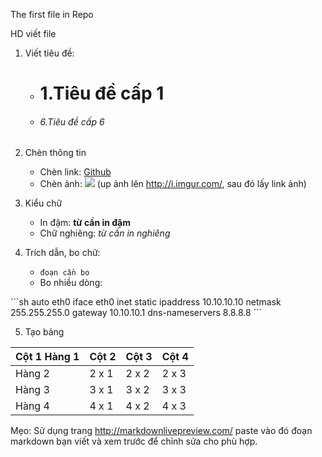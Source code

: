 The first file in Repo

HD viết file 

1. Viết tiêu đề:

    - # 1.Tiêu đề cấp 1
    - ###### 6.Tiêu đề cấp 6

2. Chèn thông tin

    - Chèn link: [Github](https://github.com)
    - Chèn ảnh: <img src="link_anh_cua_ban"> (up ảnh lên http://i.imgur.com/, sau đó lấy link ảnh)

3. Kiểu chữ

    - In đậm: **từ cần in đậm**
    - Chữ nghiêng: *từ cần in nghiêng*

4. Trích dẫn, bo chữ:

    - `đoạn cần bo`
    - Bo nhiều dòng:

\```sh
auto eth0
iface eth0 inet static
ipaddress 10.10.10.10
netmask 255.255.255.0
gateway 10.10.10.1
dns-nameservers 8.8.8.8
\```

5. Tạo bảng

| Cột 1 Hàng 1 | Cột 2 | Cột 3| Cột 4 |
|--------------|-------|------|-------|
| Hàng 2 | 2 x 1 | 2 x 2 | 2 x 3 | 2 x 4 |
| Hàng 3 | 3 x 1 | 3 x 2 | 3 x 3 | 3 x 4 |
| Hàng 4 | 4 x 1 | 4 x 2 | 4 x 3 | 4 x 4 |

Mẹo: Sử dụng trang http://markdownlivepreview.com/ paste vào đó đoạn markdown bạn viết và xem trước để chỉnh sửa cho phù hợp.

